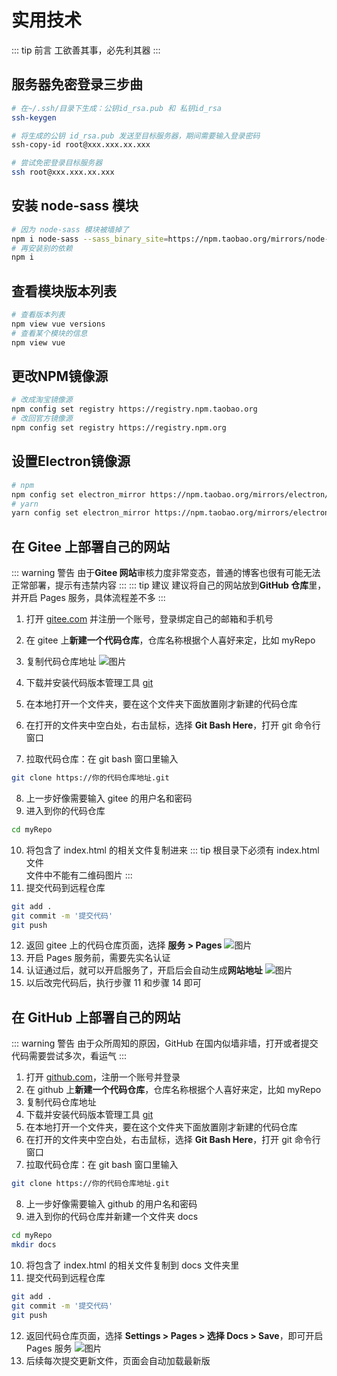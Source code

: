# 实用技术

::: tip 前言
工欲善其事，必先利其器
:::

## 服务器免密登录三步曲

```sh {5}
# 在~/.ssh/目录下生成：公钥id_rsa.pub 和 私钥id_rsa
ssh-keygen

# 将生成的公钥 id_rsa.pub 发送至目标服务器，期间需要输入登录密码
ssh-copy-id root@xxx.xxx.xx.xxx

# 尝试免密登录目标服务器
ssh root@xxx.xxx.xx.xxx
```

## 安装 node-sass 模块

```bash
# 因为 node-sass 模块被墙掉了
npm i node-sass --sass_binary_site=https://npm.taobao.org/mirrors/node-sass/
# 再安装别的依赖
npm i
```
## 查看模块版本列表

```bash
# 查看版本列表
npm view vue versions
# 查看某个模块的信息
npm view vue
```

## 更改NPM镜像源

```bash
# 改成淘宝镜像源
npm config set registry https://registry.npm.taobao.org
# 改回官方镜像源
npm config set registry https://registry.npm.org
```

## 设置Electron镜像源

```bash
# npm
npm config set electron_mirror https://npm.taobao.org/mirrors/electron/
# yarn
yarn config set electron_mirror https://npm.taobao.org/mirrors/electron/
```

## 在 Gitee 上部署自己的网站

::: warning 警告
由于**Gitee 网站**审核力度非常变态，普通的博客也很有可能无法正常部署，提示有违禁内容
:::
::: tip 建议
建议将自己的网站放到**GitHub 仓库**里，并开启 Pages 服务，具体流程差不多
:::

1. 打开 [gitee.com](https://gitee.com) 并注册一个账号，登录绑定自己的邮箱和手机号
2. 在 gitee 上**新建一个代码仓库**，仓库名称根据个人喜好来定，比如 myRepo
3. 复制代码仓库地址
   ![图片](/blog/tech/t1.png)

4. 下载并安装代码版本管理工具 [git](https://git-scm.com/downloads)
5. 在本地打开一个文件夹，要在这个文件夹下面放置刚才新建的代码仓库
6. 在打开的文件夹中空白处，右击鼠标，选择 **Git Bash Here**，打开 git 命令行窗口
7. 拉取代码仓库：在 git bash 窗口里输入

```bash
git clone https://你的代码仓库地址.git
```

8. 上一步好像需要输入 gitee 的用户名和密码
9. 进入到你的代码仓库

```bash
cd myRepo
```

10. 将包含了 index.html 的相关文件复制进来
    ::: tip
    根目录下必须有 index.html 文件<br>
    文件中不能有二维码图片
    :::
11. 提交代码到远程仓库

```bash
git add .
git commit -m '提交代码'
git push
```

12. 返回 gitee 上的代码仓库页面，选择 **服务 > Pages**
    ![图片](/blog/tech/t2.png)
13. 开启 Pages 服务前，需要先实名认证
14. 认证通过后，就可以开启服务了，开启后会自动生成**网站地址**
    ![图片](/blog/tech/t3.png)
15. 以后改完代码后，执行步骤 11 和步骤 14 即可

## 在 GitHub 上部署自己的网站

::: warning 警告
由于众所周知的原因，GitHub 在国内似墙非墙，打开或者提交代码需要尝试多次，看运气
:::

1. 打开 [github.com](https://github.com)，注册一个账号并登录
2. 在 github 上**新建一个代码仓库**，仓库名称根据个人喜好来定，比如 myRepo
3. 复制代码仓库地址
4. 下载并安装代码版本管理工具 [git](https://git-scm.com/downloads)
5. 在本地打开一个文件夹，要在这个文件夹下面放置刚才新建的代码仓库
6. 在打开的文件夹中空白处，右击鼠标，选择 **Git Bash Here**，打开 git 命令行窗口
7. 拉取代码仓库：在 git bash 窗口里输入

```bash
git clone https://你的代码仓库地址.git
```

8. 上一步好像需要输入 github 的用户名和密码
9. 进入到你的代码仓库并新建一个文件夹 docs

```bash
cd myRepo
mkdir docs
```

10. 将包含了 index.html 的相关文件复制到 docs 文件夹里
11. 提交代码到远程仓库

```bash
git add .
git commit -m '提交代码'
git push
```

12. 返回代码仓库页面，选择 **Settings > Pages > 选择 Docs > Save**，即可开启 Pages 服务
    ![图片](/blog/tech/t4.png)
13. 后续每次提交更新文件，页面会自动加载最新版
